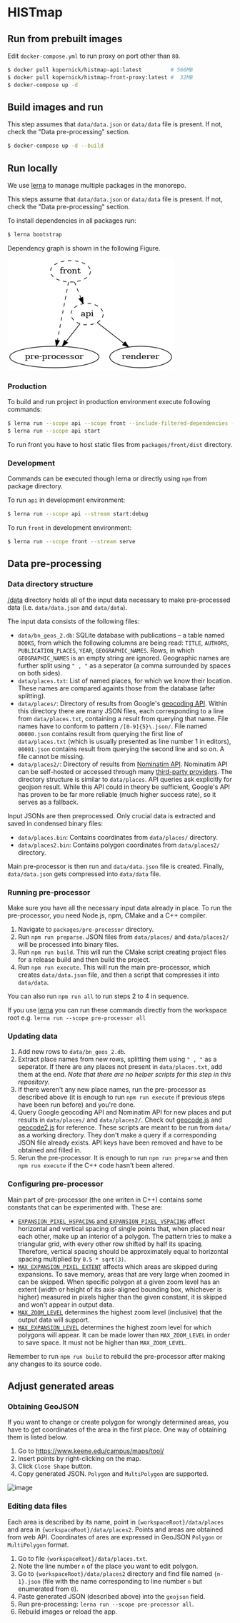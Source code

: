 # HISTmap

## Run from prebuilt images

Edit `docker-compose.yml` to run proxy on port other than `80`.

```sh
$ docker pull kopernick/histmap-api:latest         # 566MB
$ docker pull kopernick/histmap-front-proxy:latest #  32MB
$ docker-compose up -d
```
## Build images and run

This step assumes that `data/data.json` or `data/data` file is present.
If not, check the "Data pre-processing" section.

```sh 
$ docker-compose up -d --build
```

## Run locally

We use [lerna](https://github.com/lerna/lerna) to manage multiple packages in the monorepo.

This steps assume that `data/data.json` or `data/data` file is present.
If not, check the "Data pre-processing" section.

To install dependencies in all packages run:
```sh
$ lerna bootstrap
```

Dependency graph is shown in the following Figure.

![lerna](./docs/graph.png)

### Production

To build and run project in production environment execute following commands:
```sh
$ lerna run --scope api --scope front --include-filtered-dependencies --stream build 
$ lerna run --scope api start
```
To run front you have to host static files from  `packages/front/dist` directory.

### Development
Commands can be executed though lerna or directly using `npm` from package directory.

To run `api` in development environment:
```sh
$ lerna run --scope api --stream start:debug 
```

To run `front` in development environment:
```sh
$ lerna run --scope front --stream serve
```

## Data pre-processing

### Data directory structure

[/data](data) directory holds all of the input data necessary to make
pre-processed data (i.e. `data/data.json` and `data/data`).

The input data consists of the following files:

* `data/bn_geos_2.db`: SQLite database with publications – a table named
  `BOOKS`, from which the following columns are being read: `TITLE`, `AUTHORS`,
  `PUBLICATION_PLACES`, `YEAR`, `GEOGRAPHIC_NAMES`. Rows, in which
  `GEOGRAPHIC_NAMES` is an empty string are ignored. Geographic names are
  further split using `" , "` as a seperator (a comma surrounded by spaces on
  both sides).
* `data/places.txt`: List of named places, for which we know their location.
  These names are compared againts those from the database (after splitting).
* `data/places/`: Directory of results from Google's
  [geocoding API](https://developers.google.com/maps/documentation/geocoding/overview).
  Within this directory there are many JSON files, each corresponding to a line
  from `data/places.txt`, containing a result from querying that name. File
  names have to conform to pattern `/[0-9]{5}\.json/`. File named `00000.json`
  contains result from querying the first line of `data/places.txt` (which is
  usually presented as line number 1 in editors), `00001.json` contains result
  from querying the second line and so on. A file cannot be missing.
* `data/places2/`: Directory of results from
  [Nominatim API](https://nominatim.org/release-docs/latest/api/Overview/).
  Nominatim API can be self-hosted or accessed through many
  [third-party providers](https://wiki.openstreetmap.org/wiki/Nominatim). The
  directory structure is similar to `data/places`. API queries ask explicitly
  for geojson result. While this API could in theory be sufficient, Google's API
  has proven to be far more reliable (much higher success rate), so it serves as
  a fallback.

Input JSONs are then preprocessed. Only crucial data is extracted and saved in
condensed binary files:

* `data/places.bin`: Contains coordinates from `data/places/` directory.
* `data/places2.bin`: Contains polygon coordinates from `data/places2/`
  directory.

Main pre-processor is then run and `data/data.json` file is created. Finally,
`data/data.json` gets compressed into `data/data` file.

### Running pre-processor

Make sure you have all the necessary input data already in place. To run the
pre-processor, you need Node.js, npm, CMake and a C++ compiler.

1. Navigate to `packages/pre-processor` directory.
2. Run `npm run preparse`. JSON files from `data/places/` and
   `data/places2/` will be processed into binary files.
3. Run `npm run build`. This will run the CMake script creating project
   files for a release build and then build the project.
4. Run `npm run execute`. This will run the main pre-processor, which
   creates `data/data.json` file, and then a script that compresses it into
   `data/data`.

You can also run `npm run all` to run steps 2 to 4 in sequence.

If you use [lerna](https://github.com/lerna/lerna) you can run these commands directly
from the workspace root e.g. `lerna run --scope pre-processor all`

### Updating data

1. Add new rows to `data/bn_geos_2.db`.
2. Extract place names from new rows, splitting them using `" , "` as a
   seperator. If there are any places not present in `data/places.txt`, add them
   at the end. *Note that there are no helper scripts for this step in this
   repository.*
3. If there weren't any new place names, run the pre-processor as described
   above (it is enough to run `npm run execute` if previous steps have been run
   before) and you're done.
4. Query Google geocoding API and Nominatim API for new places and put results
   in `data/places/` and `data/places2/`. Check out
   [geocode.js](packages/pre-processor/src/geocode.js) and
   [geocode2.js](packages/pre-processor/src/geocode2.js) for reference. These
   scripts are meant to be run from `data/` as a working directory. They don't
   make a query if a corresponding JSON file already exists. API keys have been
   removed and have to be obtained and filled in.
5. Rerun the pre-processor. It is enough to run `npm run preparse` and then
   `npm run execute` if the C++ code hasn't been altered.

### Configuring pre-processor

Main part of pre-processor (the one writen in C++) contains some constants that
can be experimented with. These are:

* [`EXPANSION_PIXEL_HSPACING` and `EXPANSION_PIXEL_VSPACING`](packages/pre-processor/src/main.cpp#L20-L21)
  affect horizontal and vertical spacing of single points that, when placed near
  each other, make up an interior of a polygon. The pattern tries to make a
  triangular grid, with every other row shifted by half its spacing. Therefore,
  vertical spacing should be approximately equal to horizontal spacing
  multiplied by `0.5 * sqrt(3)`.
* [`MAX_EXPANSION_PIXEL_EXTENT`](packages/pre-processor/src/main.cpp#L22)
  affects which areas are skipped during expansions. To save memory, areas that
  are very large when zoomed in can be skipped. When specific polygon at a given
  zoom level has an extent (width or height of its axis-aligned bounding box,
  whichever is higher) measured in pixels higher than the given constant, it is
  skipped and won't appear in output data.
* [`MAX_ZOOM_LEVEL`](packages/pre-processor/src/data.h#L17) determines the 
  highest zoom level (inclusive) that the output data will support.
* [`MAX_EXPANSION_LEVEL`](packages/pre-processor/src/data.h#L18) determines the
  highest zoom level for which polygons will appear. It can be made lower than
  `MAX_ZOOM_LEVEL` in order to save space. It must not be higher than
  `MAX_ZOOM_LEVEL`.

Remember to run `npm run build` to rebuild the pre-processor after making
any changes to its source code.

## Adjust generated areas

  ### Obtaining GeoJSON

  If you want to change or create polygon for wrongly determined areas, you have to get coordinates of the area in the first place. One way of obtaining them is listed below.

  1. Go to https://www.keene.edu/campus/maps/tool/
  2. Insert points by right-clicking on the map.
  3. Click `Close Shape` button.
  4. Copy generated JSON. `Polygon` and `MultiPolygon` are supported.

  ![image](https://user-images.githubusercontent.com/28621467/151938412-70e9ab83-56d6-4a03-9632-986729ae8f6a.png)
  
  ### Editing data files

  Each area is described by its name, point in `{workspaceRoot}/data/places` and area in `{workspaceRoot}/data/places2`. Points and areas are obtained from web API. Coordinates of ares are expressed in GeoJSON `Polygon` or `MultiPolygon` format.

  1. Go to file `{workspaceRoot}/data/places.txt`.
  2. Note the line number `n` of the place you want to edit polygon.
  3. Go to `{workspaceRoot}/data/places2` directory and find file named `{n-1}.json` (file with the name corresponding to line number `n` but enumerated from `0`).
  4. Paste generated JSON (described above) into the `geojson` field.
  5. Run pre-processing: `lerna run --scope pre-processor all`.
  6. Rebuild images or reload the app.
